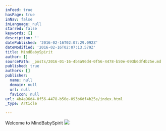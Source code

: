 ```yaml
---
inFeed: true
hasPage: true
inNav: false
inLanguage: null
starred: false
keywords: []
description: ''
datePublished: '2016-02-16T02:07:29.092Z'
dateModified: '2016-02-16T02:07:13.579Z'
title: MindBabySpirit
author: []
sourcePath: _posts/2016-01-16-4b4a96d4-0f56-4478-b50e-093b6df4b25e.md
published: true
authors: []
publisher:
  name: null
  domain: null
  url: null
  favicon: null
url: 4b4a96d4-0f56-4478-b50e-093b6df4b25e/index.html
_type: Article

---
```

Welcome to MindBabySpirit
![](https://the-grid-user-content.s3-us-west-2.amazonaws.com/eac95583-90e4-4f3d-bb09-5424b4578f2c.jpg)